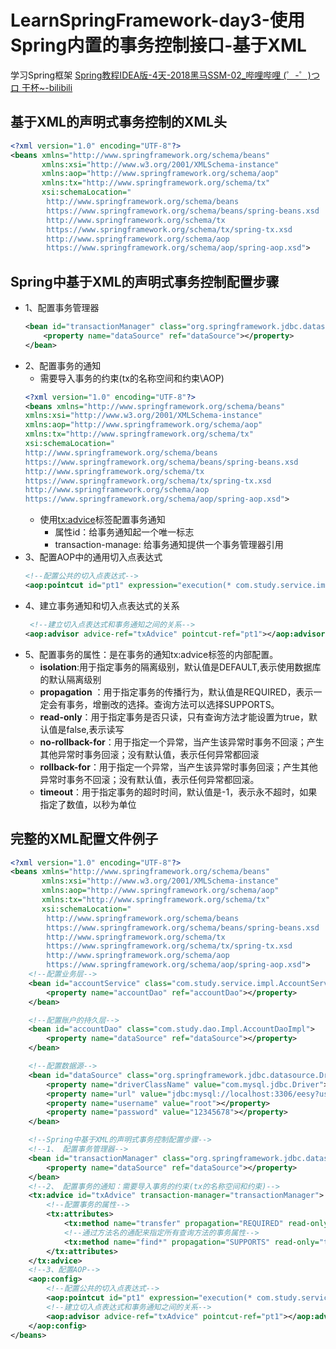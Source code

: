 # LearnSpringFramework-day3-使用Spring内置的事务控制接口-基于XML

  学习Spring框架
  [Spring教程IDEA版-4天-2018黑马SSM-02_哔哩哔哩 (゜-゜)つロ 干杯~-bilibili](https://www.bilibili.com/video/BV1Sb411s7vP?from=search&seid=6126662563921252654)



## 基于XML的声明式事务控制的XML头

```xml
<?xml version="1.0" encoding="UTF-8"?>
<beans xmlns="http://www.springframework.org/schema/beans"
       xmlns:xsi="http://www.w3.org/2001/XMLSchema-instance"
       xmlns:aop="http://www.springframework.org/schema/aop"
       xmlns:tx="http://www.springframework.org/schema/tx"
       xsi:schemaLocation="
        http://www.springframework.org/schema/beans
        https://www.springframework.org/schema/beans/spring-beans.xsd
        http://www.springframework.org/schema/tx
        https://www.springframework.org/schema/tx/spring-tx.xsd
        http://www.springframework.org/schema/aop
        https://www.springframework.org/schema/aop/spring-aop.xsd">
```



## Spring中基于XML的声明式事务控制配置步骤
- 1、配置事务管理器
    ```xml
    <bean id="transactionManager" class="org.springframework.jdbc.datasource.DataSourceTransactionManager">
        <property name="dataSource" ref="dataSource"></property>
    </bean>
    ```
- 2、配置事务的通知
    - 需要导入事务的约束(tx的名称空间和约束\AOP)
    ```xml
    <?xml version="1.0" encoding="UTF-8"?>
    <beans xmlns="http://www.springframework.org/schema/beans"
    xmlns:xsi="http://www.w3.org/2001/XMLSchema-instance"
    xmlns:aop="http://www.springframework.org/schema/aop"
    xmlns:tx="http://www.springframework.org/schema/tx"
    xsi:schemaLocation="
    http://www.springframework.org/schema/beans
    https://www.springframework.org/schema/beans/spring-beans.xsd
    http://www.springframework.org/schema/tx
    https://www.springframework.org/schema/tx/spring-tx.xsd
    http://www.springframework.org/schema/aop
    https://www.springframework.org/schema/aop/spring-aop.xsd">
    ```
    - 使用<tx:advice>标签配置事务通知
        - 属性id：给事务通知起一个唯一标志
        - transaction-manage: 给事务通知提供一个事务管理器引用
 - 3、配置AOP中的通用切入点表达式
    ```xml
    <!--配置公共的切入点表达式-->
    <aop:pointcut id="pt1" expression="execution(* com.study.service.impl.*.*(..))"/>
    ```
 - 4、建立事务通知和切入点表达式的关系
    ```xml
     <!--建立切入点表达式和事务通知之间的关系-->
    <aop:advisor advice-ref="txAdvice" pointcut-ref="pt1"></aop:advisor>
   ```
 - 5、配置事务的属性：是在事务的通知tx:advice标签的内部配置。
    - **isolation**:用于指定事务的隔离级别，默认值是DEFAULT,表示使用数据库的默认隔离级别
    - **propagation** ：用于指定事务的传播行为，默认值是REQUIRED，表示一定会有事务，增删改的选择。查询方法可以选择SUPPORTS。
    - **read-only**：用于指定事务是否只读，只有查询方法才能设置为true，默认值是false,表示读写
    - **no-rollback-for**：用于指定一个异常，当产生该异常时事务不回滚；产生其他异常时事务回滚；没有默认值，表示任何异常都回滚
    - **rollback-for**：用于指定一个异常，当产生该异常时事务回滚；产生其他异常时事务不回滚；没有默认值，表示任何异常都回滚。
    - **timeout**：用于指定事务的超时时间，默认值是-1，表示永不超时，如果指定了数值，以秒为单位

## 完整的XML配置文件例子
```xml
<?xml version="1.0" encoding="UTF-8"?>
<beans xmlns="http://www.springframework.org/schema/beans"
       xmlns:xsi="http://www.w3.org/2001/XMLSchema-instance"
       xmlns:aop="http://www.springframework.org/schema/aop"
       xmlns:tx="http://www.springframework.org/schema/tx"
       xsi:schemaLocation="
        http://www.springframework.org/schema/beans
        https://www.springframework.org/schema/beans/spring-beans.xsd
        http://www.springframework.org/schema/tx
        https://www.springframework.org/schema/tx/spring-tx.xsd
        http://www.springframework.org/schema/aop
        https://www.springframework.org/schema/aop/spring-aop.xsd">
    <!--配置业务层-->
    <bean id="accountService" class="com.study.service.impl.AccountServiceImpl">
        <property name="accountDao" ref="accountDao"></property>
    </bean>

    <!--配置账户的持久层-->
    <bean id="accountDao" class="com.study.dao.Impl.AccountDaoImpl">
        <property name="dataSource" ref="dataSource"></property>
    </bean>

    <!--配置数据源-->
    <bean id="dataSource" class="org.springframework.jdbc.datasource.DriverManagerDataSource">
        <property name="driverClassName" value="com.mysql.jdbc.Driver"></property>
        <property name="url" value="jdbc:mysql://localhost:3306/eesy?useUnicode=true&amp;characterEncoding=utf-8"></property>
        <property name="username" value="root"></property>
        <property name="password" value="12345678"></property>
    </bean>

    <!--Spring中基于XML的声明式事务控制配置步骤-->
    <!--1、 配置事务管理器-->
    <bean id="transactionManager" class="org.springframework.jdbc.datasource.DataSourceTransactionManager">
        <property name="dataSource" ref="dataSource"></property>
    </bean>
    <!--2、 配置事务的通知：需要导入事务的约束(tx的名称空间和约束)-->
    <tx:advice id="txAdvice" transaction-manager="transactionManager">
        <!--配置事务的属性-->
        <tx:attributes>
            <tx:method name="transfer" propagation="REQUIRED" read-only="false"/>
            <!--通过方法名的通配来指定所有查询方法的事务属性-->
            <tx:method name="find*" propagation="SUPPORTS" read-only="true"></tx:method>
        </tx:attributes>
    </tx:advice>
    <!--3、配置AOP-->
    <aop:config>
        <!--配置公共的切入点表达式-->
        <aop:pointcut id="pt1" expression="execution(* com.study.service.impl.*.*(..))"/>
        <!--建立切入点表达式和事务通知之间的关系-->
        <aop:advisor advice-ref="txAdvice" pointcut-ref="pt1"></aop:advisor>
    </aop:config>
</beans>
```





